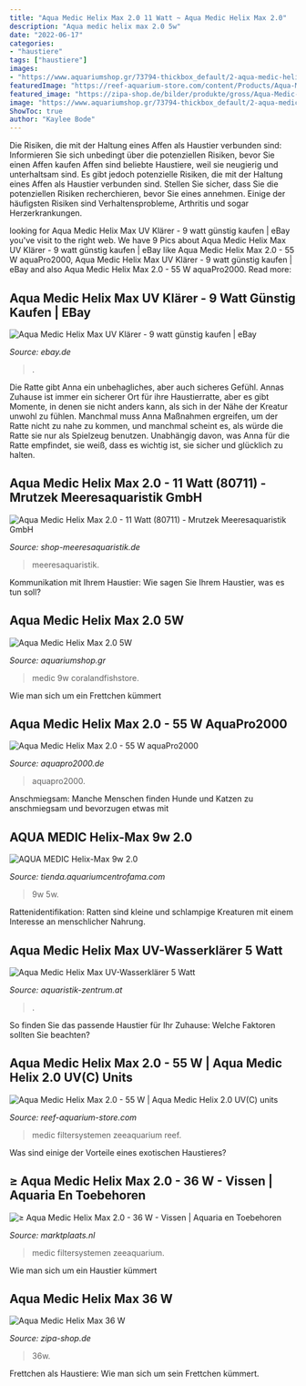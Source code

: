 ```yaml
---
title: "Aqua Medic Helix Max 2.0 11 Watt ~ Aqua Medic Helix Max 2.0"
description: "Aqua medic helix max 2.0 5w"
date: "2022-06-17"
categories:
- "haustiere"
tags: ["haustiere"]
images:
- "https://www.aquariumshop.gr/73794-thickbox_default/2-aqua-medic-helix-max-2-0-5w.jpg"
featuredImage: "https://reef-aquarium-store.com/content/Products/Aqua-Medic-Helix-Max-2-0-55-W.jpg"
featured_image: "https://zipa-shop.de/bilder/produkte/gross/Aqua-Medic-Helix-Max-36-W.jpg"
image: "https://www.aquariumshop.gr/73794-thickbox_default/2-aqua-medic-helix-max-2-0-5w.jpg"
ShowToc: true
author: "Kaylee Bode"
---
```



Die Risiken, die mit der Haltung eines Affen als Haustier verbunden sind: Informieren Sie sich unbedingt über die potenziellen Risiken, bevor Sie einen Affen kaufen
Affen sind beliebte Haustiere, weil sie neugierig und unterhaltsam sind. Es gibt jedoch potenzielle Risiken, die mit der Haltung eines Affen als Haustier verbunden sind. Stellen Sie sicher, dass Sie die potenziellen Risiken recherchieren, bevor Sie eines annehmen. Einige der häufigsten Risiken sind Verhaltensprobleme, Arthritis und sogar Herzerkrankungen.

	

		
looking for Aqua Medic Helix Max UV Klärer - 9 watt günstig kaufen | eBay you've visit to the right web. We have 9 Pics about Aqua Medic Helix Max UV Klärer - 9 watt günstig kaufen | eBay like Aqua Medic Helix Max 2.0 - 55 W aquaPro2000, Aqua Medic Helix Max UV Klärer - 9 watt günstig kaufen | eBay and also Aqua Medic Helix Max 2.0 - 55 W aquaPro2000. Read more:
		
    
## Aqua Medic Helix Max UV Klärer - 9 Watt Günstig Kaufen | EBay

<img loading=lazy src="https://i.ebayimg.com/images/g/j1wAAOSwblldTC0p/s-l640.jpg" onerror="this.onerror=null;this.src='https://tse1.mm.bing.net/th?id=OIP.QkZle7oZpzGVdvAkxKvaxwHaHa&amp;pid=15.1';" alt="Aqua Medic Helix Max UV Klärer - 9 watt günstig kaufen | eBay">

_Source: ebay.de_

>. 

	

Die Ratte gibt Anna ein unbehagliches, aber auch sicheres Gefühl.
Annas Zuhause ist immer ein sicherer Ort für ihre Haustierratte, aber es gibt Momente, in denen sie nicht anders kann, als sich in der Nähe der Kreatur unwohl zu fühlen. Manchmal muss Anna Maßnahmen ergreifen, um der Ratte nicht zu nahe zu kommen, und manchmal scheint es, als würde die Ratte sie nur als Spielzeug benutzen. Unabhängig davon, was Anna für die Ratte empfindet, sie weiß, dass es wichtig ist, sie sicher und glücklich zu halten.

    
## Aqua Medic Helix Max 2.0 - 11 Watt (80711) - Mrutzek Meeresaquaristik GmbH

<img loading=lazy src="https://www.shop-meeresaquaristik.de/images/product_images/info_images/23918_1.jpg" onerror="this.onerror=null;this.src='https://tse3.mm.bing.net/th?id=OIP.RRwBWxleU6TZDVgS17vXugAAAA&amp;pid=15.1';" alt="Aqua Medic Helix Max 2.0 - 11 Watt (80711) - Mrutzek Meeresaquaristik GmbH">

_Source: shop-meeresaquaristik.de_

>meeresaquaristik. 

	

Kommunikation mit Ihrem Haustier: Wie sagen Sie Ihrem Haustier, was es tun soll?

    
## Aqua Medic Helix Max 2.0 5W

<img loading=lazy src="https://www.aquariumshop.gr/73794-thickbox_default/2-aqua-medic-helix-max-2-0-5w.jpg" onerror="this.onerror=null;this.src='https://tse1.mm.bing.net/th?id=OIP.ApIDozkMuKf0G1SDvVwa9wHaJk&amp;pid=15.1';" alt="Aqua Medic Helix Max 2.0 5W">

_Source: aquariumshop.gr_

>medic 9w coralandfishstore. 

	

Wie man sich um ein Frettchen kümmert

    
## Aqua Medic Helix Max 2.0 - 55 W AquaPro2000

<img loading=lazy src="https://www.aquapro2000.de/media/catalog/product/cache/1/image/1024x/c657acbaa43513bfcb392d597dba2b11/h/e/helixmax2.jpg" onerror="this.onerror=null;this.src='https://tse4.mm.bing.net/th?id=OIP.RL7SFsPr-qD4RlRoR7vTRAHaHa&amp;pid=15.1';" alt="Aqua Medic Helix Max 2.0 - 55 W aquaPro2000">

_Source: aquapro2000.de_

>aquapro2000. 

	

Anschmiegsam: Manche Menschen finden Hunde und Katzen zu anschmiegsam und bevorzugen etwas mit

    
## AQUA MEDIC Helix-Max 9w 2.0

<img loading=lazy src="https://tienda.aquariumcentrofama.com/3594-large_default/aqua-medic-helix-max-9w-20.jpg" onerror="this.onerror=null;this.src='https://tse1.mm.bing.net/th?id=OIP.hRGJ86iK2ytp-_rZgjfASwHaHa&amp;pid=15.1';" alt="AQUA MEDIC Helix-Max 9w 2.0">

_Source: tienda.aquariumcentrofama.com_

>9w 5w. 

	

Rattenidentifikation: Ratten sind kleine und schlampige Kreaturen mit einem Interesse an menschlicher Nahrung.

    
## Aqua Medic Helix Max UV-Wasserklärer 5 Watt

<img loading=lazy src="http://www.aquaristik-zentrum.at/shop/media/images/popup/aquaM_helixMax5w.jpg" onerror="this.onerror=null;this.src='https://tse4.mm.bing.net/th?id=OIP.Q-XUn6ll9XfZzXM0WWZJHwAAAA&amp;pid=15.1';" alt="Aqua Medic Helix Max UV-Wasserklärer 5 Watt">

_Source: aquaristik-zentrum.at_

>. 

	

So finden Sie das passende Haustier für Ihr Zuhause: Welche Faktoren sollten Sie beachten?

    
## Aqua Medic Helix Max 2.0 - 55 W | Aqua Medic Helix 2.0 UV(C) Units

<img loading=lazy src="https://reef-aquarium-store.com/content/Products/Aqua-Medic-Helix-Max-2-0-55-W.jpg" onerror="this.onerror=null;this.src='https://tse1.mm.bing.net/th?id=OIP.niqptrV2rdDhuY6dCMIxMgAAAA&amp;pid=15.1';" alt="Aqua Medic Helix Max 2.0 - 55 W | Aqua Medic Helix 2.0 UV(C) units">

_Source: reef-aquarium-store.com_

>medic filtersystemen zeeaquarium reef. 

	

Was sind einige der Vorteile eines exotischen Haustieres?

    
## ≥ Aqua Medic Helix Max 2.0 - 36 W - Vissen | Aquaria En Toebehoren

<img loading=lazy src="https://i.ebayimg.com/00/s/NDUwWDQ1MA==/z/3YsAAOSwHnVgxE-z/$_84.JPG" onerror="this.onerror=null;this.src='https://tse4.mm.bing.net/th?id=OIP.cmZkaf4FJ2GSGpXbp9pZXwAAAA&amp;pid=15.1';" alt="≥ Aqua Medic Helix Max 2.0 - 36 W - Vissen | Aquaria en Toebehoren">

_Source: marktplaats.nl_

>medic filtersystemen zeeaquarium. 

	

Wie man sich um ein Haustier kümmert

    
## Aqua Medic Helix Max 36 W

<img loading=lazy src="https://zipa-shop.de/bilder/produkte/gross/Aqua-Medic-Helix-Max-36-W.jpg" onerror="this.onerror=null;this.src='https://tse2.mm.bing.net/th?id=OIP.6_EPweRBy9-FBw9suNfuqgHaHa&amp;pid=15.1';" alt="Aqua Medic Helix Max 36 W">

_Source: zipa-shop.de_

>36w. 

	

Frettchen als Haustiere: Wie man sich um sein Frettchen kümmert.

